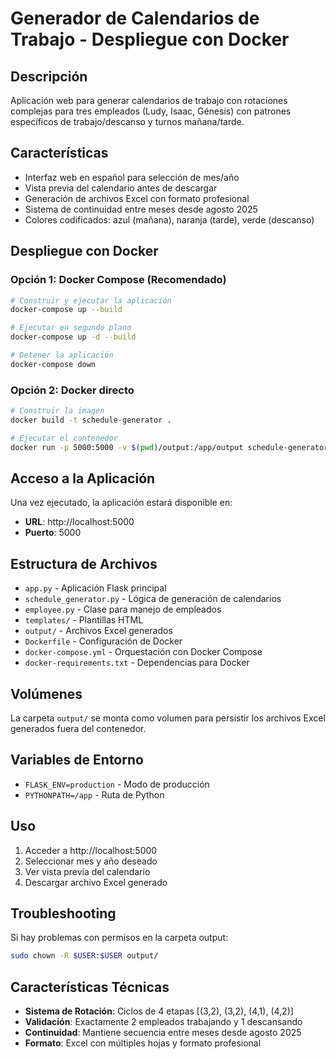 # Generador de Calendarios de Trabajo - Despliegue con Docker

## Descripción
Aplicación web para generar calendarios de trabajo con rotaciones complejas para tres empleados (Ludy, Isaac, Génesis) con patrones específicos de trabajo/descanso y turnos mañana/tarde.

## Características
- Interfaz web en español para selección de mes/año
- Vista previa del calendario antes de descargar
- Generación de archivos Excel con formato profesional
- Sistema de continuidad entre meses desde agosto 2025
- Colores codificados: azul (mañana), naranja (tarde), verde (descanso)

## Despliegue con Docker

### Opción 1: Docker Compose (Recomendado)

```bash
# Construir y ejecutar la aplicación
docker-compose up --build

# Ejecutar en segundo plano
docker-compose up -d --build

# Detener la aplicación
docker-compose down
```

### Opción 2: Docker directo

```bash
# Construir la imagen
docker build -t schedule-generator .

# Ejecutar el contenedor
docker run -p 5000:5000 -v $(pwd)/output:/app/output schedule-generator
```

## Acceso a la Aplicación

Una vez ejecutado, la aplicación estará disponible en:
- **URL**: http://localhost:5000
- **Puerto**: 5000

## Estructura de Archivos

- `app.py` - Aplicación Flask principal
- `schedule_generator.py` - Lógica de generación de calendarios  
- `employee.py` - Clase para manejo de empleados
- `templates/` - Plantillas HTML
- `output/` - Archivos Excel generados
- `Dockerfile` - Configuración de Docker
- `docker-compose.yml` - Orquestación con Docker Compose
- `docker-requirements.txt` - Dependencias para Docker

## Volúmenes

La carpeta `output/` se monta como volumen para persistir los archivos Excel generados fuera del contenedor.

## Variables de Entorno

- `FLASK_ENV=production` - Modo de producción
- `PYTHONPATH=/app` - Ruta de Python

## Uso

1. Acceder a http://localhost:5000
2. Seleccionar mes y año deseado
3. Ver vista previa del calendario
4. Descargar archivo Excel generado

## Troubleshooting

Si hay problemas con permisos en la carpeta output:
```bash
sudo chown -R $USER:$USER output/
```

## Características Técnicas

- **Sistema de Rotación**: Ciclos de 4 etapas [(3,2), (3,2), (4,1), (4,2)]
- **Validación**: Exactamente 2 empleados trabajando y 1 descansando
- **Continuidad**: Mantiene secuencia entre meses desde agosto 2025
- **Formato**: Excel con múltiples hojas y formato profesional